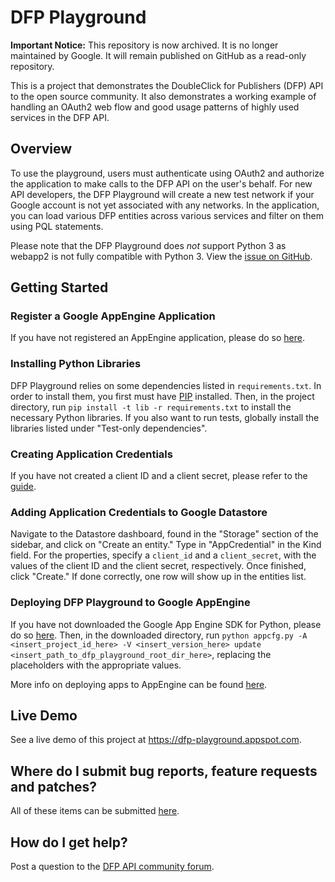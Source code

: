 # DFP Playground

**Important Notice:** This repository is now archived. It is no longer
maintained by Google. It will remain published on GitHub as a read-only
repository.

This is a project that demonstrates the DoubleClick for Publishers (DFP) API
to the open source community. It also demonstrates a working example of
handling an OAuth2 web flow and good usage patterns of highly used services
in the DFP API.

## Overview

To use the playground, users must authenticate using OAuth2 and authorize
the application to make calls to the DFP API on the user's behalf. For new
API developers, the DFP Playground will create a new test network if your
Google account is not yet associated with any networks. In the application,
you can load various DFP entities across various services and filter on
them using PQL statements.

Please note that the DFP Playground does *not* support Python 3 as webapp2
is not fully compatible with Python 3. View the
[issue on GitHub](https://github.com/GoogleCloudPlatform/webapp2/issues/40).


## Getting Started

### Register a Google AppEngine Application

If you have not registered an AppEngine application, please do so
[here](https://appengine.google.com).

### Installing Python Libraries

DFP Playground relies on some dependencies listed in `requirements.txt`.
In order to install them, you first must have
[PIP](https://pip.pypa.io/en/stable/installing/) installed. Then, in
the project directory, run `pip install -t lib -r requirements.txt`
to install the necessary Python libraries. If you also want to run tests,
globally install the libraries listed under "Test-only dependencies".

### Creating Application Credentials

If you have not created a client ID and a client secret,
please refer to the
[guide](https://developers.google.com/doubleclick-publishers/docs/authentication#webapp).

### Adding Application Credentials to Google Datastore

Navigate to the Datastore dashboard, found in the "Storage" section of the
sidebar, and click on "Create an entity." Type in "AppCredential" in the
Kind field. For the properties, specify a `client_id` and a `client_secret`,
with the values of the client ID and the client secret, respectively.
Once finished, click "Create." If done correctly, one row will show up in
the entities list.

### Deploying DFP Playground to Google AppEngine

If you have not downloaded the Google App Engine SDK for Python,
please do so
[here](https://cloud.google.com/appengine/downloads#Google_App_Engine_SDK_for_Python).
Then, in the downloaded directory, run
`python appcfg.py -A <insert_project_id_here> -V <insert_version_here>
update <insert_path_to_dfp_playground_root_dir_here>`,
replacing the placeholders with the appropriate values.

More info on deploying apps to AppEngine can be found
[here](https://cloud.google.com/appengine/docs/python/tools/uploadinganapp).


## Live Demo

See a live demo of this project at https://dfp-playground.appspot.com.


## Where do I submit bug reports, feature requests and patches?

All of these items can be submitted
[here](https://github.com/googleads/dfp-playground/issues).


## How do I get help?

Post a question to the
[DFP API community forum](https://groups.google.com/forum/#!forum/google-doubleclick-for-publishers-api).
